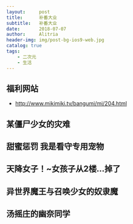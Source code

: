 ```yaml
---
layout:     post
title:      补番大业
subtitle:   补番大业
date:       2018-07-07
author:     Alitria
header-img: img/post-bg-ios9-web.jpg
catalog: true
tags:
    - 二次元
    - 生活
--- 
```


## 福利网站
- http://www.mikimiki.tv/bangumi/mi/204.html

## 某僵尸少女的灾难

## 甜蜜惩罚 我是看守专用宠物

## 天降女子！~女孩子从2楼...掉了

## 异世界魔王与召唤少女的奴隶魔

## 汤摇庄的幽奈同学
